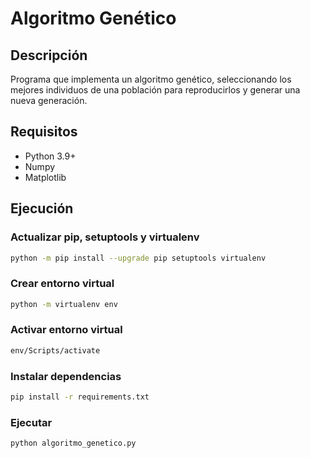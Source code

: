 # Algoritmo Genético

## Descripción
Programa que implementa un algoritmo genético, seleccionando los mejores individuos de una población para reproducirlos y generar una nueva generación.

## Requisitos
- Python 3.9+
- Numpy
- Matplotlib

## Ejecución

### Actualizar pip, setuptools y virtualenv
```bash
python -m pip install --upgrade pip setuptools virtualenv
```

### Crear entorno virtual
```bash
python -m virtualenv env
```

### Activar entorno virtual
```bash
env/Scripts/activate
```

### Instalar dependencias
```bash
pip install -r requirements.txt
```

### Ejecutar
```bash
python algoritmo_genetico.py
```